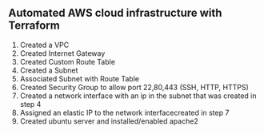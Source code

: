 ## Automated AWS cloud infrastructure with Terraform

1. Created a VPC
2. Created Internet Gateway
3. Created Custom Route Table
4. Created a Subnet
5. Associated Subnet with Route Table
6. Created Security Group to allow port 22,80,443 (SSH, HTTP, HTTPS)
7. Created a network interface with an ip in the subnet that was created in step 4
8. Assigned an elastic IP to the network interfacecreated in step 7
9. Created ubuntu server and installed/enabled apache2
